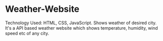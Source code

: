 # Weather-Website
Technology Used: HTML, CSS, JavaScript.
Shows weather of desired city.
It's a API based weather website which shows temperature, humidity, wind speed etc of any city.
